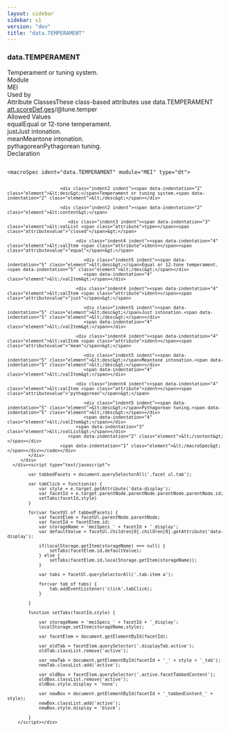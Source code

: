 ```yaml
---
layout: sidebar
sidebar: s1
version: "dev"
title: "data.TEMPERAMENT"
---
```

<div class="specPage">
   <div class="datatypeSpec">
      <h3 id="data.TEMPERAMENT">data.TEMPERAMENT</h3>
      <div class="specs">
         <div class="desc">Temperament or tuning system.</div>
         <div class="facet module">
            <div class="label">Module</div>
            <div class="statement text">MEI</div>
         </div>
         <div class="facet usedBy" id="usedBy">
            <div class="label">Used by</div>
            <div class="statement list">
               <div class="classBox dtBox" title="Attribute Classes">
                  <div class="classHeading"><label class="classLabel">Attribute Classes</label><span class="classDesc">These class-based attributes use data.TEMPERAMENT</span></div>
                  <div class="classContent"><span class="ident attclass" data-ident="att.scoreDef.ges" data-module="MEI.gestural"><a class="classLink" title="Gestural domain attributes for scoreDef. The values set in these attributes act as score-wide defaults for attributes that are not set in descendant elements. For example, the grace attribute value here applies to all the grace attribute values in the score (or, more accurately, until the next scoreDef element) without having to individually set each note's grace attribute value. The midi.* attributes function as default values when creating sounding output. The tune.* attributes provide the capability of recording a tuning reference pitch." href="{{ site.baseurl }}/{{ page.version }}/attribute-classes/att.scoredef.ges.html">att.scoreDef.ges</a>/<span title="Provides an indication of the tuning system, 'just', for example.">@tune.temper</span></span></div>
               </div>
            </div>
         </div>
         <div class="facet allowedValues" id="allowedValues">
            <div class="label">Allowed Values</div>
            <div class="statement list">
               <div class="dataValueBox" id="equal"><span class="dataValue ident">equal</span><span class="dataValue desc">Equal or 12-tone temperament.</span></div>
               <div class="dataValueBox" id="just"><span class="dataValue ident">just</span><span class="dataValue desc">Just intonation.</span></div>
               <div class="dataValueBox" id="mean"><span class="dataValue ident">mean</span><span class="dataValue desc">Meantone intonation.</span></div>
               <div class="dataValueBox" id="pythagorean"><span class="dataValue ident">pythagorean</span><span class="dataValue desc">Pythagorean tuning.</span></div>
            </div>
         </div>
         <div class="facet declaration">
            <div class="label">Declaration</div>
            <div class="statement declaration">
               <div class="code" xml:space="preserve" data-lang="ODD"><code>
                     <div class="indent1 indent"><span data-indentation="1" class="element">&lt;macroSpec <span class="attribute">ident=</span><span class="attributevalue">"data.TEMPERAMENT"</span> <span class="attribute">module=</span><span class="attributevalue">"MEI"</span> <span class="attribute">type=</span><span class="attributevalue">"dt"</span>&gt;</span>
                        
                        <div class="indent2 indent"><span data-indentation="2" class="element">&lt;desc&gt;</span>Temperament or tuning system.<span data-indentation="2" class="element">&lt;/desc&gt;</span></div>
                        
                        <div class="indent2 indent"><span data-indentation="2" class="element">&lt;content&gt;</span>
                           
                           <div class="indent3 indent"><span data-indentation="3" class="element">&lt;valList <span class="attribute">type=</span><span class="attributevalue">"closed"</span>&gt;</span>
                              
                              <div class="indent4 indent"><span data-indentation="4" class="element">&lt;valItem <span class="attribute">ident=</span><span class="attributevalue">"equal"</span>&gt;</span>
                                 
                                 <div class="indent5 indent"><span data-indentation="5" class="element">&lt;desc&gt;</span>Equal or 12-tone temperament.<span data-indentation="5" class="element">&lt;/desc&gt;</span></div>
                                 <span data-indentation="4" class="element">&lt;/valItem&gt;</span></div>
                              
                              <div class="indent4 indent"><span data-indentation="4" class="element">&lt;valItem <span class="attribute">ident=</span><span class="attributevalue">"just"</span>&gt;</span>
                                 
                                 <div class="indent5 indent"><span data-indentation="5" class="element">&lt;desc&gt;</span>Just intonation.<span data-indentation="5" class="element">&lt;/desc&gt;</span></div>
                                 <span data-indentation="4" class="element">&lt;/valItem&gt;</span></div>
                              
                              <div class="indent4 indent"><span data-indentation="4" class="element">&lt;valItem <span class="attribute">ident=</span><span class="attributevalue">"mean"</span>&gt;</span>
                                 
                                 <div class="indent5 indent"><span data-indentation="5" class="element">&lt;desc&gt;</span>Meantone intonation.<span data-indentation="5" class="element">&lt;/desc&gt;</span></div>
                                 <span data-indentation="4" class="element">&lt;/valItem&gt;</span></div>
                              
                              <div class="indent4 indent"><span data-indentation="4" class="element">&lt;valItem <span class="attribute">ident=</span><span class="attributevalue">"pythagorean"</span>&gt;</span>
                                 
                                 <div class="indent5 indent"><span data-indentation="5" class="element">&lt;desc&gt;</span>Pythagorean tuning.<span data-indentation="5" class="element">&lt;/desc&gt;</span></div>
                                 <span data-indentation="4" class="element">&lt;/valItem&gt;</span></div>
                              <span data-indentation="3" class="element">&lt;/valList&gt;</span></div>
                           <span data-indentation="2" class="element">&lt;/content&gt;</span></div>
                        <span data-indentation="1" class="element">&lt;/macroSpec&gt;</span></div></code></div>
            </div>
         </div>
      </div><script type="text/javascript">
            
            var tabbedFacets = document.querySelectorAll('.facet ul.tab');
            
            var tabClick = function(e) {
                var style = e.target.getAttribute('data-display');
                var facetId = e.target.parentNode.parentNode.parentNode.parentNode.id;
                setTabs(facetId,style)
            }
            
            for(var facetUl of tabbedFacets) {
                var facetElem = facetUl.parentNode.parentNode;
                var facetId = facetElem.id;
                var storageName = 'meiSpecs_' + facetId + '_display';
                var defaultValue = facetUl.children[0].children[0].getAttribute('data-display');
                
                if(localStorage.getItem(storageName) === null) {
                    setTabs(facetElem.id,defaultValue);
                } else {
                    setTabs(facetElem.id,localStorage.getItem(storageName));
                }
                
                var tabs = facetUl.querySelectorAll('.tab-item a');
                
                for(var tab of tabs) {
                    tab.addEventListener('click',tabClick);
                }
                
            }
            
            function setTabs(facetId,style) {
                
                var storageName = 'meiSpecs_' + facetId + '_display';
                localStorage.setItem(storageName,style);
                
                var facetElem = document.getElementById(facetId);
                
                var oldTab = facetElem.querySelector('.displayTab.active');
                oldTab.classList.remove('active');
                
                var newTab = document.getElementById(facetId + '_' + style + '_tab');
                newTab.classList.add('active');
                
                var oldBox = facetElem.querySelector('.active.facetTabbedContent');
                oldBox.classList.remove('active');
                oldBox.style.display = 'none';
                
                var newBox = document.getElementById(facetId + '_tabbedContent_' + style);
                newBox.classList.add('active');
                newBox.style.display = 'block';
                
            }
        </script></div>
</div>